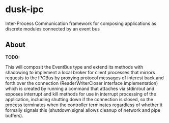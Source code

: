 # dusk-ipc

Inter-Process Communication framework for composing applications as discrete
modules connected by an event bus

## About

 **TODO:**

  This will composit the EventBus type and extend its methods with shadowing to
  implement a local broker for client processes that mirrors requests to the
  IPCBus by proxying protocol messages of interest back and forth over the 
  connection (ReaderWriterCloser interface implementation) which is created 
  by running a command that attaches via stdin/out and exposes interrupt and 
  kill methods for use in interrupt processing of the application, including 
  shutting down if the connection is closed, so the process terminates when 
  the controller terminates regardless of whether it formally signals this 
  (shutdown signal allows cleanup of network and pipe buffers).

